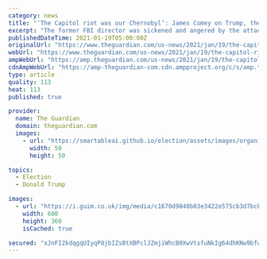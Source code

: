 ```yaml
---
category: news
title: "‘The Capitol riot was our Chernobyl’: James Comey on Trump, the ‘pee tape’ and Clinton’s emails"
excerpt: "The former FBI director was sickened and angered by the attack incited by the president. But has he come to terms with his part in getting him elected?"
publishedDateTime: 2021-01-19T05:00:00Z
originalUrl: "https://www.theguardian.com/us-news/2021/jan/19/the-capitol-riot-was-our-chernobyl-james-comey-on-trump-the-pee-tape-and-clintons-emails"
webUrl: "https://www.theguardian.com/us-news/2021/jan/19/the-capitol-riot-was-our-chernobyl-james-comey-on-trump-the-pee-tape-and-clintons-emails"
ampWebUrl: "https://amp.theguardian.com/us-news/2021/jan/19/the-capitol-riot-was-our-chernobyl-james-comey-on-trump-the-pee-tape-and-clintons-emails"
cdnAmpWebUrl: "https://amp-theguardian-com.cdn.ampproject.org/c/s/amp.theguardian.com/us-news/2021/jan/19/the-capitol-riot-was-our-chernobyl-james-comey-on-trump-the-pee-tape-and-clintons-emails"
type: article
quality: 113
heat: 113
published: true

provider:
  name: The Guardian
  domain: theguardian.com
  images:
    - url: "https://smartableai.github.io/election/assets/images/organizations/theguardian.com-50x50.jpg"
      width: 50
      height: 50

topics:
  - Election
  - Donald Trump

images:
  - url: "https://i.guim.co.uk/img/media/c1670d9840b03e3422e575cb3d7bcb5acadfeb84/0_243_3598_2158/master/3598.jpg?width=300&quality=45&auto=format&fit=max&dpr=2&s=f6802a03dd80cbc31d986ecc43d7b3ac"
    width: 600
    height: 360
    isCached: true

secured: "xJnFI2kdqgqUIyqP8jbIZsBtXBPclJZmjiWhcB0XwVtsfuNkIg64dhKNw9bfwbWcV9P3GK+cYFKc3XtbHtKayCwxc0ZF+uRVAkQYxrtcnSaQCiWkC2ad3CQc4XNv6YWtDColzMrLQGsZjNrryizegutro4nyvphq/Y6Kc1jEnwnq0N7CMaIaU9t200sA+E0fZROkEklgrHobbtomLmIiJoXvR48sqqrRQTErfA6Wp026oVK/RKIczAJs33JD8iXG91LpV6F+rX/rhzS4TUoEa4Fnu9aqxqyVbM6lBeE7QKn9Sp/lME1wouD1tqkHISwBF1YRmw0ihfOdPlMxD/eQSp4adv9jhYTcnx20Z7kUaCw=;gPzT1Q34KV/p4Vsr2Vij6g=="
---
```


